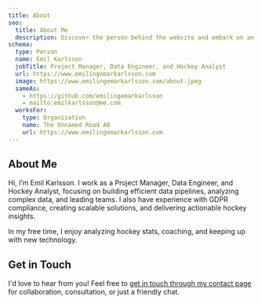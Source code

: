 ```yaml
---
title: About
seo:
  title: About Me
  description: Discover the person behind the website and embark on an inspiring journey together.
schema:
  type: Person
  name: Emil Karlsson
  jobTitle: Project Manager, Data Engineer, and Hockey Analyst
  url: https://www.emilingemarkarlsson.com
  image: https://www.emilingemarkarlsson.com/about.jpeg
  sameAs:
    - https://github.com/emilingemarkarlsson
    - mailto:emilkarlsson@me.com
  worksFor:
    type: Organization
    name: The Unnamed Road AB
    url: https://www.emilingemarkarlsson.com
---
```


<script type="application/ld+json">
{
  "@context": "https://schema.org",
  "@type": "Person",
  "name": "Emil Karlsson",
  "jobTitle": "Project Manager, Data Engineer, and Hockey Analyst",
  "worksFor": {
    "@type": "Organization",
    "name": "The Unnamed Road AB"
  },
  "sameAs": [
    "https://github.com/emilingemarkarlsson",
    "https://www.goodreads.com/emilingemarkarlsson"
  ],
  "url": "https://www.emilingemarkarlsson.com/about"
}
</script>

## About Me

Hi, I’m Emil Karlsson. I work as a Project Manager, Data Engineer, and Hockey Analyst, focusing on building efficient data pipelines, analyzing complex data, and leading teams. I also have experience with GDPR compliance, creating scalable solutions, and delivering actionable hockey insights.

In my free time, I enjoy analyzing hockey stats, coaching, and keeping up with new technology.

## Get in Touch

I'd love to hear from you! Feel free to [get in touch through my contact page](/contact) for collaboration, consultation, or just a friendly chat.
